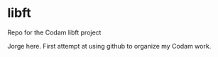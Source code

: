 # libft
Repo for the Codam libft project

Jorge here. First attempt at using github to organize my Codam work.
